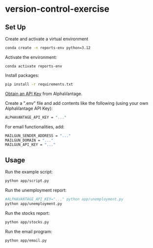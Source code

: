 # version-control-exercise

## Set Up

Create and activate a virtual environment

```sh
conda create -n reports-env python=3.12
```

Activate the environment:
```
conda activate reports-env
```

Install packages:
```sh
pip install -r requirements.txt
```

[Obtain an API Key](https://www.alphavantage.co/support/#api-key) from AlphaVantage.

Create a ".env" file and add contents like the following (using your own AlphaVantage API Key):

```sh
ALPHAVANTAGE_API_KEY = "..."
```

For email functionalities, add:
```sh
MAILGUN_SENDER_ADDRESS = "..."
MAILGUN_DOMAIN = "..."
MAILGUN_API_KEY = "..."
```

## Usage

Run the example script:

```sh
python app/script.py
```

Run the unemployment report:
```sh
#ALPHAVANTAGE_API_KEY="..." python app/unemployment.py
python app/unemployment.py
```

Run the stocks report:
```sh
python app/stocks.py
```

Run the email program:
```sh
python app/email.py
```